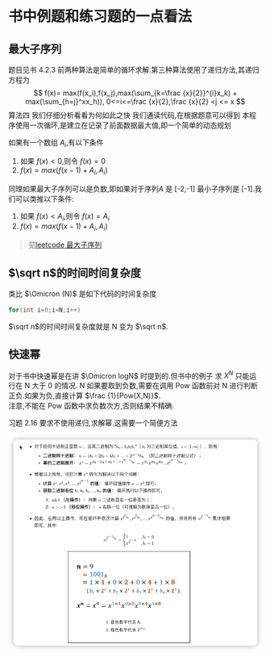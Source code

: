 # 书中例题和练习题的一点看法
## 最大子序列

题目见书 4.2.3
前两种算法是简单的循环求解.第三种算法使用了递归方法,其递归方程为
$$
    f(x)= max(f(x_i),f(x_j),max(\sum_{k=\frac {x}{2}}^{i}x_k) + max(\sum_{h=j}^xx_h)),
    0<=i<=\frac {x}{2},\frac {x}{2} <j <= x             
$$
算法四 我们仔细分析看看为何如此之快
我们通读代码,在根据题意可以得到
本程序使用一次循环,是建立在记录了前面数据最大值,即一个简单的动态规划

如果有一个数组 $A_i$,有以下条件
1. 如果 $f(x) < 0$,则令 $f(x) = 0$  
2. $f(x) = max(f(x-1) + A_i,A_i)$

同理如果最大子序列可以是负数,即如果对于序列$A$ 是 [-2,-1] 最小子序列是 [-1].我们可以类推以下条件:
1. 如果 $f(x) < A_i$,则令 $f(x) = A_i$  
2. $f(x) = max(f(x-1) + A_i,A_i)$

> 见[leetcode 最大子序列](https://leetcode.cn/problems/maximum-subarray/submissions/)

## $\sqrt n$的时间时间复杂度

类比 $\Omicron (N)$ 是如下代码的时间复杂度
```c
for(int i=0;i<N;i++)
```
$\sqrt n$的时间时间复杂度就是 N 变为 $\sqrt n$.

## 快速幂
对于书中快速幂是在讲 $\Omicron logN$ 时提到的.但书中的例子 求 $X^N$ 只能运行在 N 大于 0 的情况.
N 如果要取到负数,需要在调用 Pow 函数前对 N 进行判断正负.如果为负,直接计算 $\frac {1}{Pow(X,N)}$.  
注意,不能在 Pow 函数中求负数次方,否则结果不精确.

习题 2.16 要求不使用递归,求解幂.这需要一个简便方法

![img1](img/img1.png)
